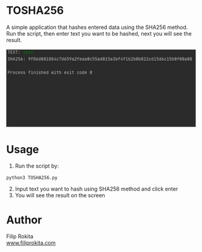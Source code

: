 # TOSHA256
A simple application that hashes entered data using the SHA256 method. Run the script, then enter text you want to be hashed, next you will see the result.<br/>
<br/>
<img src="TOSHA256.png">

# Usage
1. Run the script by:
```
python3 TOSHA256.py
```
2. Input text you want to hash using SHA256 method and click enter
3. You will see the result on the screen

# Author
Filip Rokita</br>
www.filiprokita.com
